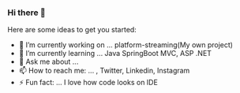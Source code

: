 ### Hi there 👋



Here are some ideas to get you started:

- 🔭 I’m currently working on ... platform-streaming(My own project)
- 🌱 I’m currently learning ... Java SpringBoot MVC, ASP .NET
- 💬 Ask me about ...
- 📫 How to reach me: ... , Twitter, Linkedin, Instagram
- ⚡ Fun fact: ... I love how code looks on IDE

